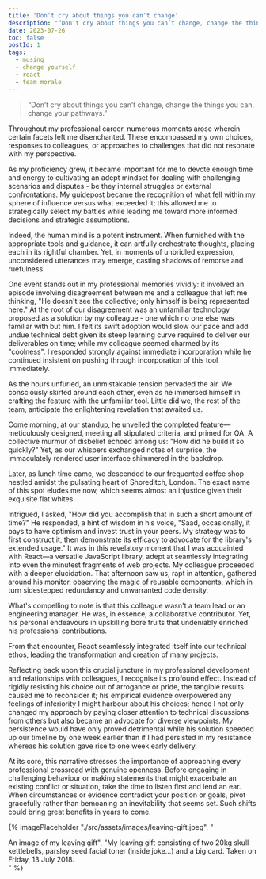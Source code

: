 ```yaml
---
title: 'Don’t cry about things you can’t change'
description: "“Don’t cry about things you can’t change, change the things you can, change your pathways.”"
date: 2023-07-26
toc: false
postId: 1
tags:
  - musing
  - change yourself
  - react
  - team morale
---
```


> “Don’t cry about things you can’t change, change the things you can, change your pathways.”

Throughout my professional career, numerous moments arose wherein certain facets left me disenchanted. These encompassed my own choices, responses to colleagues, or approaches to challenges that did not resonate with my perspective.

As my proficiency grew, it became important for me to devote enough time and energy to cultivating an adept mindset for dealing with challenging scenarios and disputes - be they internal struggles or external confrontations. My guidepost became the recognition of what fell within my sphere of influence versus what exceeded it; this allowed me to strategically select my battles while leading me toward more informed decisions and strategic assumptions.

Indeed, the human mind is a potent instrument. When furnished with the appropriate tools and guidance, it can artfully orchestrate thoughts, placing each in its rightful chamber. Yet, in moments of unbridled expression, unconsidered utterances may emerge, casting shadows of remorse and ruefulness.

One event stands out in my professional memories vividly: it involved an episode involving disagreement between me and a colleague that left me thinking, "He doesn't see the collective; only himself is being represented here." At the root of our disagreement was an unfamiliar technology proposed as a solution by my colleague - one which no one else was familiar with but him. I felt its swift adoption would slow our pace and add undue technical debt given its steep learning curve required to deliver our deliverables on time; while my colleague seemed charmed by its "coolness". I responded strongly against immediate incorporation while he continued insistent on pushing through incorporation of this tool immediately.

As the hours unfurled, an unmistakable tension pervaded the air. We consciously skirted around each other, even as he immersed himself in crafting the feature with the unfamiliar tool. Little did we, the rest of the team, anticipate the enlightening revelation that awaited us.

Come morning, at our standup, he unveiled the completed feature—meticulously designed, meeting all stipulated criteria, and primed for QA. A collective murmur of disbelief echoed among us: "How did he build it so quickly?" Yet, as our whispers exchanged notes of surprise, the immaculately rendered user interface shimmered in the backdrop.

Later, as lunch time came, we descended to our frequented coffee shop nestled amidst the pulsating heart of Shoreditch, London. The exact name of this spot eludes me now, which seems almost an injustice given their exquisite flat whites.

Intrigued, I asked, "How did you accomplish that in such a short amount of time?" He responded, a hint of wisdom in his voice, "Saad, occasionally, it pays to have optimism and invest trust in your peers. My strategy was to first construct it, then demonstrate its efficacy to advocate for the library's extended usage." It was in this revelatory moment that I was acquainted with React—a versatile JavaScript library, adept at seamlessly integrating into even the minutest fragments of web projects. My colleague proceeded with a deeper elucidation. That afternoon saw us, rapt in attention, gathered around his monitor, observing the magic of reusable components, which in turn sidestepped redundancy and unwarranted code density.

What's compelling to note is that this colleague wasn't a team lead or an engineering manager. He was, in essence, a collaborative contributor. Yet, his personal endeavours in upskilling bore fruits that undeniably enriched his professional contributions.

From that encounter, React seamlessly integrated itself into our technical ethos, leading the transformation and creation of many projects.

Reflecting back upon this crucial juncture in my professional development and relationships with colleagues, I recognise its profound effect. Instead of rigidly resisting his choice out of arrogance or pride, the tangible results caused me to reconsider it; his empirical evidence overpowered any feelings of inferiority I might harbour about his choices; hence I not only changed my approach by paying closer attention to technical discussions from others but also became an advocate for diverse viewpoints. My persistence would have only proved detrimental while his solution speeded up our timeline by one week earlier than if I had persisted in my resistance whereas his solution gave rise to one week early delivery.

At its core, this narrative stresses the importance of approaching every professional crossroad with genuine openness. Before engaging in challenging behaviour or making statements that might exacerbate an existing conflict or situation, take the time to listen first and lend an ear. When circumstances or evidence contradict your position or goals, pivot gracefully rather than bemoaning an inevitability that seems set. Such shifts could bring great benefits in years to come.

{% imagePlaceholder "./src/assets/images/leaving-gift.jpeg", "<figcaption>An image of my leaving gift", "My leaving gift consisting of two 20kg skull kettlebells, parsley seed facial toner (inside joke...) and a big card. Taken on Friday, 13 July 2018.</figcaption>" %}

